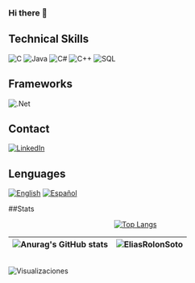 ### Hi there 👋





## Technical Skills

![C](https://img.shields.io/badge/Lenguaje-C-blue?style=for-the-badge&logo=c)
![Java](https://img.shields.io/badge/Lenguaje-Java-orange?style=for-the-badge&logo=java)
![C#](https://img.shields.io/badge/Lenguaje-C%23-blueviolet?style=for-the-badge&logo=c-sharp)
![C++](https://img.shields.io/badge/Lenguaje-C%2B%2B-green?style=for-the-badge&logo=cplusplus)
![SQL](https://img.shields.io/badge/SQL-blue?style=for-the-badge&logo=postgresql)

## Frameworks
![.Net](https://img.shields.io/badge/FrameWork-.Net-blueviolet?style=for-the-badge&logo=.Net)



## Contact
[![LinkedIn](https://img.shields.io/badge/LinkedIn-Connect-blue?style=social&logo=linkedin)](https://www.linkedin.com/in/elias-rolon-soto)

## Lenguages
[![English](https://img.shields.io/badge/English-B2-yellow?style=flat-square)](https://en.wikipedia.org/wiki/Common_European_Framework_of_Reference_for_Languages)
[![Español](https://img.shields.io/badge/Español-Nativo-brightgreen?style=flat-square)](https://es.wikipedia.org/wiki/Nivel_de_idioma)

##Stats


<div align="center">

[![Top Langs](https://github-readme-stats.vercel.app/api/top-langs/?username=EliasRolonSoto&theme=blue-green&langs_count=8)](https://github.com/anuraghazra/github-readme-stats)


</div>
<div align="center">

|![Anurag's GitHub stats](https://github-readme-stats.vercel.app/api?username=EliasRolonSoto&show_icons=true&theme=blue-green)|<img src="https://github-readme-streak-stats.herokuapp.com/?user=EliasRolonSoto&theme=blue-green" alt="EliasRolonSoto" />|
|:-:|:-:|

</div>


## 

![Visualizaciones](https://komarev.com/ghpvc/?username=EliasRolonSoto&color=brightgreen)


